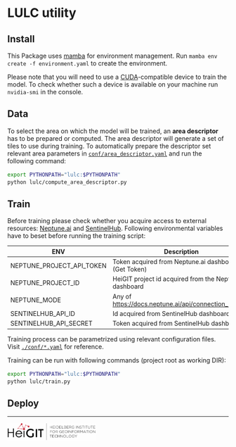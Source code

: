 # LULC utility

## Install

This Package uses [mamba](https://mamba.readthedocs.io/en/latest/installation.html)  for environment management.
Run `mamba env create -f environment.yaml` to create the environment.

Please note that you will need to use a [CUDA](https://en.wikipedia.org/wiki/CUDA)-compatible device to train the model.
To check whether such a device is available on your machine run `nvidia-smi` in the console.

## Data

To select the area on which the model will be trained, an **area descriptor** has to be prepared or computed. The area
descriptor will generate a set of tiles to use during training.
To automatically prepare the descriptor set relevant area parameters in [`conf/area_descriptor.yaml`](conf/area_descriptor.yaml) and run the following command:

```bash
export PYTHONPATH="lulc:$PYTHONPATH"
python lulc/compute_area_descriptor.py
```

## Train

Before training please check whether you acquire access to external resources: [Neptune.ai](https://neptune.ai/)
and [SentinelHub](https://www.sentinel-hub.com/).
Following environmental variables have to beset before running the training script:

| ENV                       | Description                                              |
|---------------------------|----------------------------------------------------------|
| NEPTUNE_PROJECT_API_TOKEN | Token acquired from Neptune.ai dashboard (Get Token)     |
| NEPTUNE_PROJECT_ID        | HeiGIT project id acquired from the Neptune.ai dashboard |
| NEPTUNE_MODE              | Any of https://docs.neptune.ai/api/connection_modes/     |
| SENTINELHUB_API_ID        | Id acquired from SentinelHub dashboard                   |
| SENTINELHUB_API_SECRET    | Token acquired from SentinelHub dashboard                |

Training process can be parametrized using relevant configuration files. Visit [`./conf/*.yaml`](conf) for reference.

Training can be run with following commands (project root as working DIR):

```bash
export PYTHONPATH="lulc:$PYTHONPATH"
python lulc/train.py
```

## Deploy

---
<img src="docs/logo.png"  width="40%">